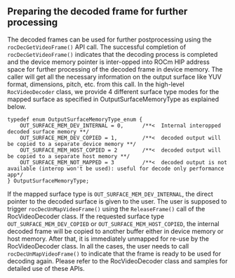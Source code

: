 ## Preparing the decoded frame for further processing
The decoded frames can be used for further postprocessing using the `rocDecGetVideoFrame()` API call. The successful completion of `rocDecGetVideoFrame()` indicates that the decoding process is completed and the device memory pointer is inter-opped into ROCm HIP address space for further processing of the decoded frame in device memory. The caller will get all the necessary information on the output surface like YUV format, dimensions, pitch, etc. from this call. In the high-level `RocVideoDecoder` class, we provide 4 different surface type modes for the mapped surface as specified in OutputSurfaceMemoryType as explained below.

    typedef enum OutputSurfaceMemoryType_enum {
        OUT_SURFACE_MEM_DEV_INTERNAL = 0,      /**<  Internal interopped decoded surface memory **/
        OUT_SURFACE_MEM_DEV_COPIED = 1,        /**<  decoded output will be copied to a separate device memory **/
        OUT_SURFACE_MEM_HOST_COPIED = 2        /**<  decoded output will be copied to a separate host memory **/
        OUT_SURFACE_MEM_NOT_MAPPED = 3         /**<  decoded output is not available (interop won't be used): useful for decode only performance app*/
    } OutputSurfaceMemoryType;

If the mapped surface type is `OUT_SURFACE_MEM_DEV_INTERNAL`, the direct pointer to the decoded surface is given to the user. The user is supposed to trigger `rocDecUnMapVideoFrame()` using the `ReleaseFrame()` call of the RocVideoDecoder class. If the requested surface type `OUT_SURFACE_MEM_DEV_COPIED` or `OUT_SURFACE_MEM_HOST_COPIED`, the internal decoded frame will be copied to another buffer either in device memory or host memory. After that, it is immediately unmapped for re-use by the RocVideoDecoder class.
In all the cases, the user needs to call `rocDecUnMapVideoFrame()` to indicate that the frame is ready to be used for decoding again.
Please refer to the RocVideoDecoder class and samples for detailed use of these APIs.
